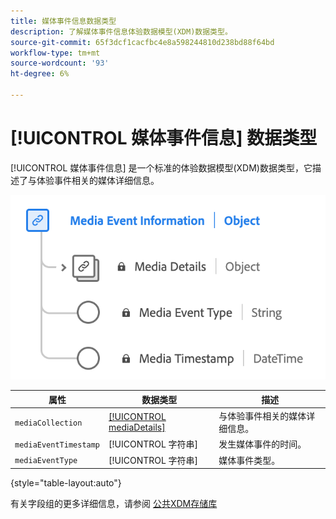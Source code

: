 ```yaml
---
title: 媒体事件信息数据类型
description: 了解媒体事件信息体验数据模型(XDM)数据类型。
source-git-commit: 65f3dcf1cacfbc4e8a598244810d238bd88f64bd
workflow-type: tm+mt
source-wordcount: '93'
ht-degree: 6%

---
```


# [!UICONTROL 媒体事件信息] 数据类型

[!UICONTROL 媒体事件信息] 是一个标准的体验数据模型(XDM)数据类型，它描述了与体验事件相关的媒体详细信息。

![媒体事件信息数据类型的图表。](../images/data-types/media-event-information.png)

| 属性 | 数据类型 | 描述 |
| --- | --- | --- |
| `mediaCollection` | [[!UICONTROL mediaDetails]](./media-details-information.md) | 与体验事件相关的媒体详细信息。 |
| `mediaEventTimestamp` | [!UICONTROL 字符串] | 发生媒体事件的时间。 |
| `mediaEventType` | [!UICONTROL 字符串] | 媒体事件类型。 |

{style="table-layout:auto"}

有关字段组的更多详细信息，请参阅 [公共XDM存储库](https://github.com/adobe/xdm/blob/master/components/datatypes/mediaevent.schema.json)
